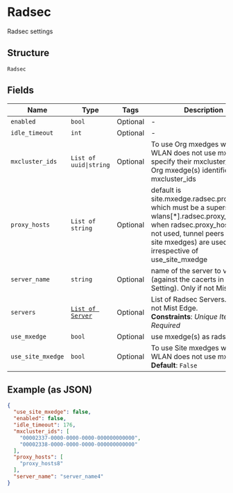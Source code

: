 
# Radsec

Radsec settings

## Structure

`Radsec`

## Fields

| Name | Type | Tags | Description |
|  --- | --- | --- | --- |
| `enabled` | `bool` | Optional | - |
| `idle_timeout` | `int` | Optional | - |
| `mxcluster_ids` | `List of uuid\|string` | Optional | To use Org mxedges when this WLAN does not use mxtunnel, specify their mxcluster_ids.<br>Org mxedge(s) identified by mxcluster_ids |
| `proxy_hosts` | `List of string` | Optional | default is site.mxedge.radsec.proxy_hosts which must be a superset of all wlans[*].radsec.proxy_hosts<br>when radsec.proxy_hosts are not used, tunnel peers (org or site mxedges) are used irrespective of use_site_mxedge |
| `server_name` | `string` | Optional | name of the server to verify (against the cacerts in Org Setting). Only if not Mist Edge. |
| `servers` | [`List of Server`](../../doc/models/server.md) | Optional | List of Radsec Servers. Only if not Mist Edge.<br>**Constraints**: *Unique Items Required* |
| `use_mxedge` | `bool` | Optional | use mxedge(s) as radsecproxy |
| `use_site_mxedge` | `bool` | Optional | To use Site mxedges when this WLAN does not use mxtunnel<br>**Default**: `False` |

## Example (as JSON)

```json
{
  "use_site_mxedge": false,
  "enabled": false,
  "idle_timeout": 176,
  "mxcluster_ids": [
    "00002337-0000-0000-0000-000000000000",
    "00002338-0000-0000-0000-000000000000"
  ],
  "proxy_hosts": [
    "proxy_hosts8"
  ],
  "server_name": "server_name4"
}
```

